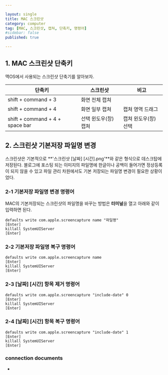 ```yaml
---

layout: single
title: MAC 스크린샷
category: computer
tag: [MAC, 스크린샷, 캡쳐, 단축키, 명령어]
#sidebar: false
published: true

---
```


## 1. MAC 스크린샷 단축키 
맥OS에서 사용되는 스크린샷 단축기를 알아보자.  

|<center>단축키</center>|<center>스크린샷</center>|<center>비고</center>|  
|-|-|-|
|shift + command + 3|화면 전체 캡쳐||
|shift + command + 4|화면 일부 캡쳐|캡쳐 영역 드래그|
|shift + command + 4 + space bar|선택 윈도우(창) 캡쳐|캡쳐 윈도우(창) 선택|

## 2. 스크린샷 기본저장 파일명 변경
스크린샷은 기본적으로 **'스크린샷 \[날짜\] \[시간\].png'**와 같은 형식으로 데스크탑에 저장된다.
블로그에 포스팅 되는 이미지의 파일명에 한글이나 공백이 들어가면 정상등록이 되지 않을 수 있고
파일 관리 차원에서도 기본 저장되는 파일명 변경이 필요한 상황이었다.

### 2-1 기본저장 파일명 변경 명령어 
MAC의 기본저장되는 스크린샷의 파일명을 바꾸는 방법은 **터미널**을 열고 아래와 같이 입력하면 된다.
```
defaults write com.apple.screencapture name "파일명"
[Enter]
killall SystemUIServer
[Enter]
```
### 2-2 기본저장 파일명 복구 명령어
```
defaults write com.apple.screencapture name
[Enter]
killall SystemUIServer
[Enter]
```
### 2-3 \[날짜\] \[시간\] 항목 제거 명령어
```
defaults write com.apple.screencapture "include-date" 0
[Enter]
killall SystemUIServer
[Enter]
```
### 2-4 \[날짜\] \[시간\] 항목 복구 명령어
```
defaults write com.apple.screencapture "include-date" 1
[Enter]
killall SystemUIServer
[Enter]
```

### connection documents
- 
